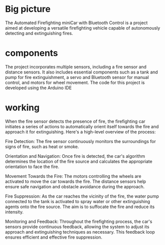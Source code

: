 # Big picture 
The Automated Firefighting miniCar with Bluetooth Control is a project aimed at developing a versatile firefighting vehicle capable of autonomously detecting and extinguishing fires.

# components 

The project incorporates multiple sensors, including a fire sensor and distance sensors. It also includes essential components such as a tank and pump for fire extinguishment, a servo and Bluetooth sensor for manual control, and motors for wheel movement. The code for this project is developed using the Arduino IDE

# working 

When the fire sensor detects the presence of fire, the firefighting car initiates a series of actions to automatically orient itself towards the fire and approach it for extinguishing. Here's a high-level overview of the process:

Fire Detection: The fire sensor continuously monitors the surroundings for signs of fire, such as heat or smoke.

Orientation and Navigation: Once fire is detected, the car's algorithm determines the location of the fire source and calculates the appropriate orientation to face the fire.

Movement Towards the Fire: The motors controlling the wheels are activated to move the car towards the fire. The distance sensors help ensure safe navigation and obstacle avoidance during the approach.

Fire Suppression: As the car reaches the vicinity of the fire, the water pump connected to the tank is activated to spray water or other extinguishing agents onto the fire source. The aim is to suffocate the fire and reduce its intensity.

Monitoring and Feedback: Throughout the firefighting process, the car's sensors provide continuous feedback, allowing the system to adjust its approach and extinguishing techniques as necessary. This feedback loop ensures efficient and effective fire suppression. 

